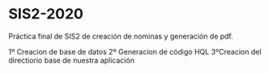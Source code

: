 # SIS2-2020
Práctica final de SIS2 de creación de nominas y generación de pdf.

1º Creacion de base de datos
2º Generacion de código HQL
3ºCreacion del directiorio base de nuestra aplicación
